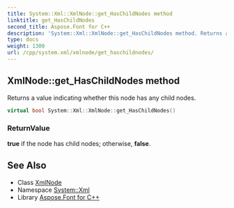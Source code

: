 ```yaml
---
title: System::Xml::XmlNode::get_HasChildNodes method
linktitle: get_HasChildNodes
second_title: Aspose.Font for C++
description: 'System::Xml::XmlNode::get_HasChildNodes method. Returns a value indicating whether this node has any child nodes in C++.'
type: docs
weight: 1300
url: /cpp/system.xml/xmlnode/get_haschildnodes/
---
```

## XmlNode::get_HasChildNodes method


Returns a value indicating whether this node has any child nodes.

```cpp
virtual bool System::Xml::XmlNode::get_HasChildNodes()
```


### ReturnValue

**true** if the node has child nodes; otherwise, **false**.

## See Also

* Class [XmlNode](../)
* Namespace [System::Xml](../../)
* Library [Aspose.Font for C++](../../../)
